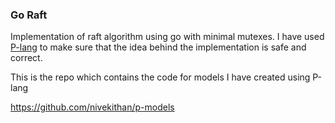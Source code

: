 ### Go Raft 

Implementation of raft algorithm using go with minimal mutexes. I have used [P-lang](https://github.com/p-org/P) to make sure that the idea behind the implementation is safe and correct. 

This is the repo which contains the code for models I have created using P-lang

https://github.com/nivekithan/p-models
